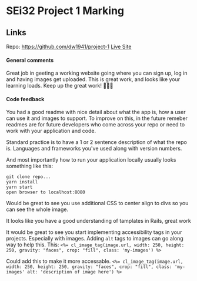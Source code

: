 # SEi32 Project 1 Marking

## Links
Repo: https://github.com/dw1941/project-1
[Live Site](https://face-palm.herokuapp.com/)

#### General comments
Great job in geeting a working website going where you can sign up, log in and having images get uploaded. This is great work, and looks like your learning loads. Keep up the great work! 👏👏👏

#### Code feedback
You had a good readme with nice detail about what the app is, how a user can use it and images to support. To improve on this, in the future remeber readmes are for future developers who come across your repo or need to work with your application and code.

Standard practice is to have a 1 or 2 sentence description of what the repo is. Languages and frameworks you've used along with version numbers.

And most importantly how to run your application locally
usually looks something like this:
```
git clone repo...
yarn install
yarn start
open browser to localhost:8080
```

Would be great to see you use additional CSS to center align to divs so you can see the whole image.

It looks like you have a good understanding of tamplates in Rails, great work

It would be great to see you start implementing accessibility tags in your projects. Especially with images. Adding `alt` tags to images can go along way to help this.
This: 
`<%= cl_image_tag(image.url, width: 250, height: 250, gravity: "faces", crop: "fill", class: 'my-images') %>`

Could add this to make it more accessable.
`<%= cl_image_tag(image.url, width: 250, height: 250, gravity: "faces", crop: "fill", class: 'my-images' alt: 'description of image here') %>`

